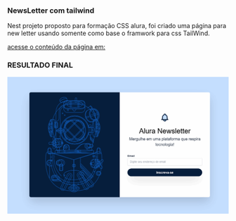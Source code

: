 ### NewsLetter com tailwind

Nest projeto proposto para formação CSS alura, foi criado uma página para new letter usando somente como base o framwork para css TailWind.

[acesse o conteúdo da página em: ](https://projeto-kaiwang-newsletter-tailwind.vercel.app/)


### RESULTADO FINAL

![Resultado final do projeto](./image/imagemofwebsite.gif)